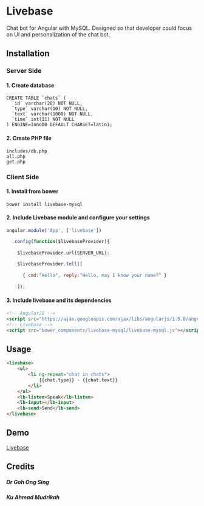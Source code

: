# Livebase
Chat bot for Angular with MySQL. Designed so that developer could focus on UI and personalization of the chat bot.
## Installation

### Server Side

#### 1. Create database

```
CREATE TABLE `chats` (
  `id` varchar(20) NOT NULL,
  `type` varchar(10) NOT NULL,
  `text` varchar(1000) NOT NULL,
  `time` int(11) NOT NULL
) ENGINE=InnoDB DEFAULT CHARSET=latin1;
```

#### 2. Create PHP file

````
includes/db.php
all.php
get.php
````

### Client Side

#### 1. Install from bower 

```
bower install livebase-mysql
```

#### 2. Include Livebase module and configure your settings

```javascript
angular.module('App', ['livebase'])

  .config(function($livebaseProvider){
  
    $livebaseProvider.url(SERVER_URL);
    
    $livebaseProvider.tell([
    
      { cmd:"Hello", reply:"Hello, may I know your name?" }
      
    ]);
```

#### 3. Include livebase and its dependencies

```html
<!-- AngularJS -->
<script src="https://ajax.googleapis.com/ajax/libs/angularjs/1.5.0/angular.min.js"></script>
<!-- Livebase -->
<script src="bower_components/livebase-mysql/livebase-mysql.js"></script>
```

## Usage

```html
<livebase>
    <ul>
        <li ng-repeat="chat in chats">
            {{chat.type}} - {{chat.text}}
        </li>
    </ul>
    <lb-listen>Speak</lb-listen>
    <lb-input></lb-input>
    <lb-send>Send</lb-send>
</livebase>
```

## Demo
[Livebase](https://livebase.firebaseapp.com/)

## Credits
##### Dr Goh Ong Sing
##### Ku Ahmad Mudrikah
